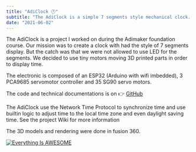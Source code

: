 ```yaml
---
title: "AdiClock 🕐"
subtitle: "The AdiClock is a simple 7 segments style mechanical clock. It utomatically check the internet for the current time."
date: "2021-06-02"
---
```

The AdiClock is a project I worked on during the Adimaker foundation course. Our mission was to create a clock with had the style of 7 segments display. But the catch was that we were not allowed to use LED for the segments. We decided to use tiny motors moving 3D printed parts in order to display time.

The electronic is composed of an ESP32 (Arduino with wifi imbedded), 3 PCA9685 servomotor controller and 35 SG90 servo motors.

The code and technical documentations is on 👉 [GitHub](https://github.com/Redblockmasteur/AdiClock)

The AdiClock use the Network Time Protocol to synchronize time and use builtin logic to adjust time to the local time zone and even daylight saving time. See the project Wiki for more information

The 3D models and rendering were done in fusion 360.

[![Everything Is AWESOME](https://img.youtube.com/vi/StTqXEQ2l-Y/0.jpg)](https://www.youtube.com/watch?v=StTqXEQ2l-Y "Everything Is AWESOME")

